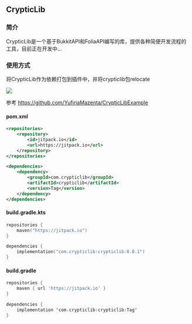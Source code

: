 ## CrypticLib

### 简介

CrypticLib是一个基于BukkitAPI和FoliaAPI编写的库，提供各种简便开发流程的工具，目前正在开发中...

### 使用方式

将CrypticLib作为依赖打包到插件中，并将crypticlib包relocate

[![](https://jitpack.io/v/com.crypticlib/crypticlib.svg)](https://jitpack.io/#com.crypticlib/crypticlib)

参考 https://github.com/YufiriaMazenta/CrypticLibExample

#### pom.xml
```xml
<repositories>
	<repository>
	    <id>jitpack.io</id>
	    <url>https://jitpack.io</url>
	</repository>
</repositories>
```
```xml
<dependencies>
    <dependency>
        <groupId>com.crypticlib</groupId>
        <artifactId>crypticlib</artifactId>
        <version>Tag</version>
    </dependency>
</dependencies>
```

#### build.gradle.kts
```kotlin
repositories {
    maven("https://jitpack.io")
}
```
```kotlin
dependencies {
    implementation("com.crypticlib:crypticlib:0.0.1")
}
```

#### build.gradle
```groovy
repositories {
    maven { url 'https://jitpack.io' }
}
```
```kotlin
dependencies {
    implementation 'com.crypticlib:crypticlib:Tag'
}
```
